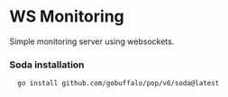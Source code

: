 
# WS Monitoring

Simple monitoring server using websockets.

### Soda installation

```bash
  go install github.com/gobuffalo/pop/v6/soda@latest
```
